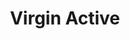 ---
title: 'Virgin Active'
excerpt: Long term client
publishDate: 'Jan 2 2012'
isFeatured: true
tags:
  - writing
  - creative writing
  - culture
seo:
  image:
    src: '/post-14.jpg'
    alt: Wavy lines
---